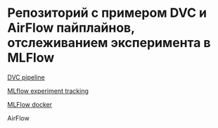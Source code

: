 # Репозиторий с примером DVC и AirFlow пайплайнов, отслеживанием эксперимента в MLFlow

[DVC pipeline](./pipeline/Readme.md#работа-с-dvc)

[MLflow experiment tracking](./pipeline/Readme.md#работа-с-mlflow)

[MLFlow docker](./mlflow_docker/)

AirFlow